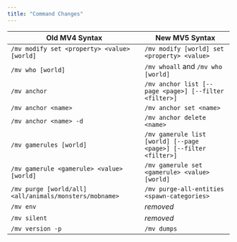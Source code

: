 ```yaml
---
title: "Command Changes"
---
```


| Old MV4 Syntax | New MV5 Syntax |
| -------- | ------- |
| `/mv modify set <property> <value> [world]` | `/mv modify [world] set <property> <value>` |
| `/mv who [world]` | `/mv whoall` and `/mv who [world]` |
| `/mv anchor` | `/mv anchor list [--page <page>] [--filter <filter>]` |
| `/mv anchor <name>` | `/mv anchor set <name>` |
| `/mv anchor <name> -d` | `/mv anchor delete <name>` |
| `/mv gamerules [world]` | `/mv gamerule list [world] [--page <page>] [--filter <filter>]` |
| `/mv gamerule <gamerule> <value> [world]` | `/mv gamerule set <gamerule> <value> [world]` |
| `/mv purge [world/all] <all/animals/monsters/mobname>` | `/mv purge-all-entities <spawn-categories>` |
| `/mv env` | _removed_ |
| `/mv silent` | _removed_ |
| `/mv version -p` | `/mv dumps` |
